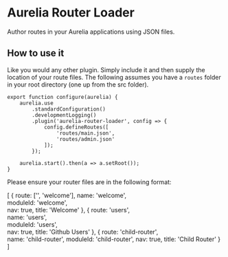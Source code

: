 # Aurelia Router Loader
Author routes in your Aurelia applications using JSON files.

## How to use it
Like you would any other plugin. Simply include it and then supply the location of your route files. The following assumes you have a ``routes`` folder in your root directory (one up from the src folder).

```
export function configure(aurelia) {
    aurelia.use
        .standardConfiguration()
        .developmentLogging()
        .plugin('aurelia-router-loader', config => {
            config.defineRoutes([
                'routes/main.json',
                'routes/admin.json' 
            ]);
        });
        
    aurelia.start().then(a => a.setRoot());
}
```

Please ensure your router files are in the following format:

[
      { 
          route: ['', 'welcome'], 
          name: 'welcome',      
          moduleId: 'welcome',      
          nav: true, 
          title: 'Welcome' 
      },
      { 
          route: 'users',         
          name: 'users',        
          moduleId: 'users',        
          nav: true, 
          title: 'Github Users' 
      },
      { 
          route: 'child-router',  
          name: 'child-router', 
          moduleId: 'child-router', 
          nav: true, 
          title: 'Child Router' 
      }
]